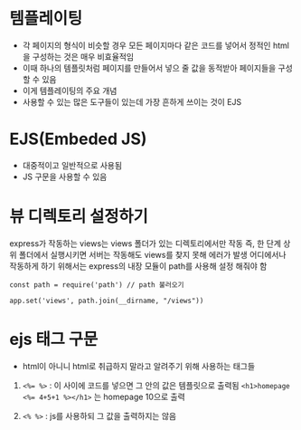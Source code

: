 # 템플레이팅

- 각 페이지의 형식이 비슷할 경우 모든 페이지마다 같은 코드를 넣어서 정적인 html을 구성하는 것은 매우 비효율적임
- 이때 하나의 템플릿처럼 페이지를 만들어서 넣으 줄 값을 동적받아 페이지들을 구성할 수 있음
- 이게 템플레이팅의 주요 개념
- 사용할 수 있는 많은 도구들이 있는데 가장 흔하게 쓰이는 것이 EJS

# EJS(Embeded JS)

- 대중적이고 일반적으로 사용됨
- JS 구문을 사용할 수 있음

# 뷰 디렉토리 설정하기

express가 작동하는 views는 views 폴더가 있는 디렉토리에서만 작동
즉, 한 단계 상위 폴더에서 실행시키면 서버는 작동해도 views를 찾지 못해 에러가 발생
어디에서나 작동하게 하기 위해서는 express의 내장 모듈이 path를 사용해 설정 해줘야 함

```
const path = require('path') // path 불러오기

app.set('views', path.join(__dirname, "/views"))
```

# ejs 태그 구문

- html이 아니니 html로 취급하지 말라고 알려주기 위해 사용하는 태그들

1. `<%= %>` : 이 사이에 코드를 넣으면 그 안의 값은 템플릿으로 출력됨
   `<h1>homepage <%= 4+5+1 %></h1>` 는 homepage 10으로 출력


2. `<% %>` : js를 사용하되 그 값을 출력하지는 않음
